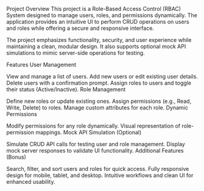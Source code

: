 Project Overview
This project is a Role-Based Access Control (RBAC) System designed to manage users, roles, and permissions dynamically. The application provides an intuitive UI to perform CRUD operations on users and roles while offering a secure and responsive interface.

The project emphasizes functionality, security, and user experience while maintaining a clean, modular design. It also supports optional mock API simulations to mimic server-side operations for testing.

Features
User Management

View and manage a list of users.
Add new users or edit existing user details.
Delete users with a confirmation prompt.
Assign roles to users and toggle their status (Active/Inactive).
Role Management

Define new roles or update existing ones.
Assign permissions (e.g., Read, Write, Delete) to roles.
Manage custom attributes for each role.
Dynamic Permissions

Modify permissions for any role dynamically.
Visual representation of role-permission mappings.
Mock API Simulation (Optional)

Simulate CRUD API calls for testing user and role management.
Display mock server responses to validate UI functionality.
Additional Features (Bonus)

Search, filter, and sort users and roles for quick access.
Fully responsive design for mobile, tablet, and desktop.
Intuitive workflows and clean UI for enhanced usability.